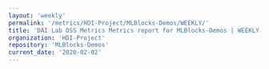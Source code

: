 ```yaml
---
layout: 'weekly'
permalink: '/metrics/HDI-Project/MLBlocks-Demos/WEEKLY/'
title: 'DAI Lab OSS Metrics Metrics report for MLBlocks-Demos | WEEKLY-REPORT-2020-02-02'
organization: 'HDI-Project'
repository: 'MLBlocks-Demos'
current_date: '2020-02-02'
---
```

